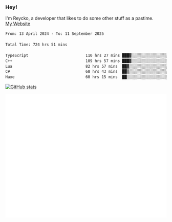 ### Hey!
I'm Reycko, a developer that likes to do some other stuff as a pastime.  
[My Website](https://reycko.root.sx)

<!--START_SECTION:wakasection-->

```txt
From: 13 April 2024 - To: 11 September 2025

Total Time: 724 hrs 51 mins

TypeScript                         110 hrs 27 mins ███▓░░░░░░░░░░░░░░░░░░░░░   14.53 %
C++                                109 hrs 57 mins ███▓░░░░░░░░░░░░░░░░░░░░░   14.46 %
Lua                                82 hrs 57 mins  ██▓░░░░░░░░░░░░░░░░░░░░░░   10.91 %
C#                                 68 hrs 43 mins  ██▒░░░░░░░░░░░░░░░░░░░░░░   09.04 %
Haxe                               60 hrs 15 mins  ██░░░░░░░░░░░░░░░░░░░░░░░   07.93 %
```

<!--END_SECTION:wakasection-->

[![GitHub stats](https://github-readme-stats.vercel.app/api?username=Reycko&show_icons=true&theme=dark&hide_title=true&count_private=true)](https://github.com/anuraghazra/github-readme-stats)

![Metrics](/github-metrics.svg)
